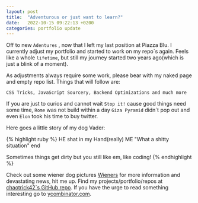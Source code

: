```yaml
---
layout: post
title:  "Adventurous or just want to learn?"
date:   2022-10-15 09:22:13 +0200
categories: portfolio update
---
```

Off to new `Adentures` , now that I left my last position at Piazza Blu. I currently adjust my portfolio and started to work on my repo´s again. Feels like a whole `lifetime`, but still my journey started two years ago(which is just a blink of a moment).

As adjustments always require some work, please bear with my naked page and empty repo list. Things that will follow are:

`CSS Tricks, JavaScript Sourcery, Backend Optimizations and much more`

If you are just to curios and cannot wait `Stop it!` cause good things need some time, `Rome` was not build within a day `Giza Pyramid` didn´t pop out and even `Elon` took his time to buy twitter.

Here goes a little story of my dog Vader:

{% highlight ruby %}
HE shat in my Hand(really)
ME "What a shitty situation"
end

Sometimes things get dirty but you still like em, like coding!
{% endhighlight %}

Check out some wiener dog pictures [Wieners][wiener-pics] for more information and devastating news, hit me up. Find my projects/portfolio/repos at [chaotrick42´s GitHub repo][my-gh]. If you have the urge to read something interesting go to [ycombinator.com][hacker-news].

[wiener-pics]: https://search.brave.com/images?q=wiener%20dog
[my-gh]:   https://github.com/chaotrick42
[hacker-news]: https://talk.jekyllrb.com/
